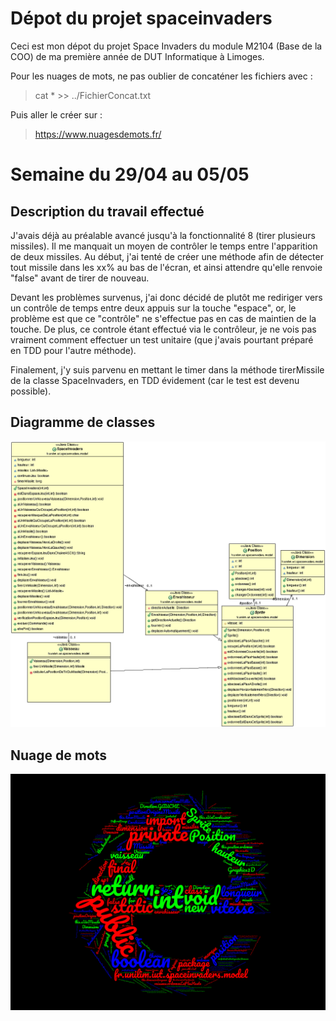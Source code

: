 # Dépot du projet spaceinvaders
Ceci est mon dépot du projet Space Invaders du module M2104 (Base de la COO) de ma première année de DUT Informatique à Limoges.

Pour les nuages de mots, ne pas oublier de concaténer les fichiers avec :
> cat * >> ../FichierConcat.txt


Puis aller le créer sur :
> https://www.nuagesdemots.fr/

# Semaine du 29/04 au 05/05

## Description du travail effectué

J'avais déjà au préalable avancé jusqu'à la fonctionnalité 8 (tirer plusieurs missiles). Il me manquait un moyen de contrôler le temps entre l'apparition de deux missiles. Au début, j'ai tenté de créer une méthode afin de détecter tout missile dans les xx% au bas de l'écran, et ainsi attendre qu'elle renvoie "false" avant de tirer de nouveau.

Devant les problèmes survenus, j'ai donc décidé de plutôt me rediriger vers un contrôle de temps entre deux appuis sur la touche "espace", or, le problème est que ce "contrôle" ne s'effectue pas en cas de maintien de la touche. De plus, ce controle étant effectué via le contrôleur, je ne vois pas vraiment comment effectuer un test unitaire (que j'avais pourtant préparé en TDD pour l'autre méthode).

Finalement, j'y suis parvenu en mettant le timer dans la méthode tirerMissile de la classe SpaceInvaders, en TDD évidement (car le test est devenu possible).

## Diagramme de classes

<img src="Diagrammes/diag1.gif" alt="Diagramme de classe"> 


## Nuage de mots

<img src="Diagrammes/wordcloud1.png" alt="Nuage de mots"> 
